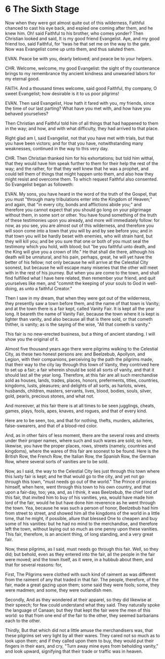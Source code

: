 # 6 The Sixth Stage

Now when they were got almost quite out of this wilderness, Faithful chanced to cast his eye back, and espied one coming after them, and he knew him. Oh! said Faithful to his brother, who comes yonder? Then Christian looked and said, It is my good friend Evangelist. Aye, and my good friend too, said Faithful, for 'twas he that set me on the way to the gate. Now was Evangelist come up unto them, and thus saluted them.

EVAN. Peace be with you, dearly beloved; and peace be to your helpers. 

CHR. Welcome, welcome, my good Evangelist: the sight of thy countenance brings to my remembrance thy ancient kindness and unwearied labors for my eternal good.

FAITH. And a thousand times welcome, said good Faithful, thy company, O sweet Evangelist; how desirable is it to us poor pilgrims!

EVAN. Then said Evangelist, How hath it fared with you, my friends, since the time of our last parting? What have you met with, and how have you behaved yourselves?

Then Christian and Faithful told him of all things that had happened to them in the way; and how, and with what difficulty, they had arrived to that place.

Right glad am I, said Evangelist, not that you have met with trials, but that you have been victors; and for that you have, notwithstanding many weaknesses, continued in the way to this very day.

CHR. Then Christian thanked him for his exhortations; but told him withal, that they would have him speak further to them for their help the rest of the way; and the rather, for that they well knew that he was a prophet, and could tell them of things that might happen unto them, and also how they might resist and overcome them. To which request Faithful also consented. So Evangelist began as followeth:

EVAN. My sons, you have heard in the word of the truth of the Gospel, that you must "through many tribulations enter into the Kingdom of Heaven;" and again, that "in every city, bonds and afflictions abide you;" and therefore you cannot expect that you should go long on your pilgrimage without them, in some sort or other. You have found something of the truth of these testimonies upon you already, and more will immediately follow: for now, as you see, you are almost out of this wilderness, and therefore you will soon come into a town that you will by and by see before you; and in that town you will be hardly beset with enemies, who will strain hard, but they will kill you; and be you sure that one or both of you must seal the testimony which you hold, with blood; but "be you faithful unto death, and the King will give you 
a crown of life." He that shall die there, although his death will be unnatural, and his pain, perhaps, great, he will yet have the better of his fellow; not only because he will arrive at the Celestial City soonest, but because he will escape many miseries that the other will meet with in the rest of his journey. But when you are come to the town, and shall find fulfilled what I have here related, then remember your friend, and quit yourselves like men, and "commit the keeping of your souls to God in well-doing, as unto a faithful Creator."

Then I saw in my dream, that when they were got out of the wilderness, they presently saw a town before them, and the name of that town is Vanity; and at the town there is a fair kept, called Vanity Fair. It is kept all the year long. It beareth the name of Vanity Fair, because the town where it is kept is lighter than vanity, and also because all that is there sold, or that cometh thither, is vanity; as is the saying of the wise, "All that cometh is vanity."

This fair is no new-erected business, but a thing of ancient standing. I will show you the original of it.

Almost five thousand years ago there were pilgrims walking to the Celestial City, as these two honest persons are: and Beelzebub, Apollyon, and Legion, with their companions, perceiving by the path the pilgrims made, that their way to the city lay through this town of Vanity, they contrived here to set up a fair; a fair wherein should be sold all sorts of vanity, and that it should last all the year long. Therefore, at this fair are all such merchandise sold as houses, lands, trades, places, honors, preferments, titles, countries, kingdoms, lusts, pleasures; and delights of all sorts, as harlots, wives, husbands, children, masters, servants, lives, blood, bodies, souls, silver, gold, pearls, precious stones, and what not.

And moreover, at this fair there is at all times to be seen jugglings, cheats, games, plays, fools, apes, knaves, and rogues, and that of every kind.

Here are to be seen, too, and that for nothing, thefts, murders, adulteries, false-swearers, and that of a blood-red color.

And, as in other fairs of less moment, there are the several rows and streets under their proper names, where such and such wares are sold; so here, likewise, you have the proper places, rows, streets (namely, countries and kingdoms), where the wares of this fair are soonest to be found. Here is the British Row, the French Row, the Italian Row, the Spanish Row, the German Row, where several sorts of vanities are to be sold.

Now, as I said, the way to the Celestial City lies just through this town where this lusty fair is kept; and he that would go to the city, and yet not go through this town, "must needs go out of the world." The Prince of princes himself, when here, went through this town to his own country, and that upon a fair-day, too; yea, and, as I think, it was Beelzebub, the chief lord of this fair, that invited him to buy of his vanities, yea, would have made him lord of the fair, would he but have done him reverence as he went through the town. Yea, because he was such a person of honor, Beelzebub had him from street to street, and showed him all the kingdoms of the world in a little time, that he might, if possible, allure that blessed One to cheapen and buy some of his vanities: but he had no mind to the merchandise, and therefore left the town, without laying out so much as one penny upon these vanities. This fair, therefore, is an ancient thing, of long standing, and a very great fair.

Now, these pilgrims, as I said, must needs go through this fair. Well, so they did; but behold, even as they entered into the fair, all the people in the fair were moved; and the town itself, as it were, in a hubbub about them, and that for several reasons: for,

First, The Pilgrims were clothed with such kind of raiment as was different from the raiment of any that traded in that fair. The people, therefore, of the fair, made a great gazing upon them; some said they were fools; some, they were madmen; and some, they were outlandish men.

Secondly, And as they wondered at their apparel, so they did likewise at their speech; for few could understand what they said. They naturally spoke the language of Canaan; but they that kept the fair were the men of this world: so that from one end of the fair to the other, they seemed barbarians each to the other.

Thirdly, But that which did not a little amuse the merchandisers was, that these pilgrims set very light by all their wares. They cared not so much as to look upon them; and if they called upon them to buy, they would put their fingers in their ears, and cry, "Turn away mine eyes from beholding vanity," and look upward, signifying that their trade or traffic was in heaven.